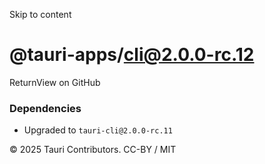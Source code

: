 Skip to content
# @tauri-apps/cli@2.0.0-rc.12
ReturnView on GitHub
### Dependencies
  * Upgraded to `tauri-cli@2.0.0-rc.11`


© 2025 Tauri Contributors. CC-BY / MIT
